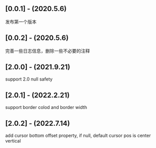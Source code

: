 ## [0.0.1] - (2020.5.6)

发布第一个版本

## [0.0.2] - (2020.5.6)

完善一些日志信息，删除一些不必要的注释

## [2.0.0] - (2021.9.21)

support 2.0 null safety

## [2.0.1] - (2022.2.21)

support border colod and border width

## [2.0.2] - (2022.7.14)

add cursor bottom offset property, if null, default cursor pos is center vertical
